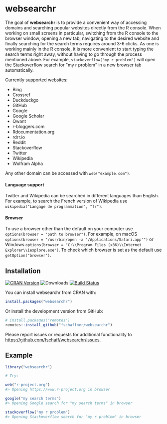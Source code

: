 
<!-- README.md is generated from README.Rmd. Please edit that file -->
websearchr
==========

The goal of **websearchr** is to provide a convenient way of accessing domains and searching popular websites directly from the R console. When working on small screens in particular, switching from the R console to the browser window, opening a new tab, navigating to the desired website and finally searching for the search terms requires around 3-6 clicks. As one is working mainly in the R console, it is more convenient to start typing the search terms right away, without having to go through the process mentioned above. For example, `stackoverflow("my r problem")` will open the Stackoverflow search for "my r problem" in a new browser tab automatically.

Currently supported websites:

-   Bing
-   Crossref
-   Duckduckgo
-   GitHub
-   Google
-   Google Scholar
-   Qwant
-   r-bloggers.com
-   Rdocumentation.org
-   rdrr.io
-   Reddit
-   Stackoverflow
-   Twitter
-   Wikipedia
-   Wolfram Alpha

Any other domain can be accessed with `web("example.com")`.

#### Language support

Twitter and Wikipedia can be searched in different languages than English. For example, to search the French version of Wikipedia use `wikipedia("Langage de programmation", "fr")`.

#### Browser

To use a browser other than the default on your computer use `options(browser = "path to browser")`. For example, on macOS `options(browser = "/usr/bin/open -a '/Applications/Safari.app'")` or Windows `options(browser = "C:\\Program Files (x86)\\Internet Explorer\\iexplore.exe")`. To check which browser is set as the default use `getOption("browser")`.

Installation
------------

[![CRAN Version](https://www.r-pkg.org/badges/version/websearchr)](https://cran.r-project.org/package=websearchr) ![Downloads](https://cranlogs.r-pkg.org/badges/websearchr) [![Build Status](https://travis-ci.org/fschaff/websearchr.svg?branch=master)](https://travis-ci.org/fschaff/websearchr)

You can install websearchr from CRAN with:

``` r
install.packages("websearchr")
```

Or install the development version from GitHub:

``` r
# install.packages("remotes")
remotes::install_github("fschaffner/websearchr")
```

Please report issues or requests for additional functionality to <https://github.com/fschaff/websearchr/issues>.

Example
-------

``` r
library("websearchr")

# Try:

web("r-project.org")
#> Opening https://www.r-project.org in browser

google("my search terms")
#> Opening Google search for "my search terms" in browser

stackoverflow("my r problem")
#> Opening Stackoverflow search for "my r problem" in browser
```
